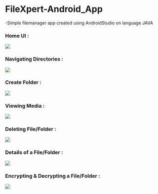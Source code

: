 # FileXpert-Android_App
-Simple filemanager app created using AndroidStudio on language JAVA 
<h3>Home UI :</h3>
<div>
  <img src = "https://github.com/Vishnut78a/FileXpert-Android_App/assets/91585011/7c898049-3754-4a23-8bab-7c7f9e6c91dc" />
</div>
<h3>Navigating Directories :</h3>
<div>
  <img src = "https://github.com/Vishnut78a/FileXpert-Android_App/assets/91585011/795f3c44-3fb0-4f76-a520-5728105db09d"/>
</div>
<h3>Create Folder :</h3>
<div>
  <img src = "https://github.com/Vishnut78a/FileXpert-Android_App/assets/91585011/d248522b-5fc3-4442-a7cb-d923826a6fd3"/>
</div>
<h3>Viewing Media :</h3>
<div>
  <img src = "https://github.com/Vishnut78a/FileXpert-Android_App/assets/91585011/520ec7d0-d6b5-4209-8f1a-2344a359f894"/>
</div>
<h3>Deleting File/Folder :</h3>
<div>
  <img src = "https://github.com/Vishnut78a/FileXpert-Android_App/assets/91585011/99d0ae9c-49ab-4783-80c1-3099be0bfa45"/>
</div>
<h3>Details of a File/Folder :</h3>
<div>
  <img src = "https://github.com/Vishnut78a/FileXpert-Android_App/assets/91585011/1b0e744e-ef83-4cee-8c81-044a99e0b30b"/>
</div>
<h3>Encrypting & Decrypting a File/Folder :</h3>
<div>
  <img src = "https://github.com/Vishnut78a/FileXpert-Android_App/assets/91585011/28cb7df6-3e80-428b-a20c-20b1a61bbbea"/>
</div>
